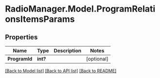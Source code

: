 # RadioManager.Model.ProgramRelationsItemsParams
## Properties

Name | Type | Description | Notes
------------ | ------------- | ------------- | -------------
**ProgramId** | **int?** |  | [optional] 

[[Back to Model list]](../README.md#documentation-for-models) [[Back to API list]](../README.md#documentation-for-api-endpoints) [[Back to README]](../README.md)

